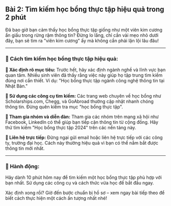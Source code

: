 ## Bài 2: Tìm kiếm học bổng thực tập hiệu quả trong 2 phút

Đã bao giờ bạn cảm thấy học bổng thực tập giống như một viên kim cương ẩn giấu trong rừng rậm thông tin? Đừng lo lắng, chỉ cần vài mẹo nhỏ dưới đây, bạn sẽ tìm ra "viên kim cương" ấy mà không cần phải lặn lội lâu đâu!

---

### 📌 Cách tìm kiếm học bổng thực tập hiệu quả:

**🔹 Xác định rõ mục tiêu:**
Trước hết, hãy xác định ngành nghề và lĩnh vực bạn quan tâm. Nhiều sinh viên đã thấy rằng việc này giúp họ tập trung tìm kiếm đúng nơi cần thiết. Ví dụ: "Học bổng thực tập ngành công nghệ thông tin tại Nhật Bản."

**🔹 Sử dụng các công cụ tìm kiếm:**
Các trang web chuyên về học bổng như Scholarships.com, Chegg, và GoAbroad thường cập nhật nhanh chóng thông tin. Đừng quên kiểm tra mục "học bổng thực tập".

**🔹 Tham gia nhóm và diễn đàn:**
Tham gia các nhóm trên mạng xã hội như Facebook, LinkedIn có thể giúp bạn tiếp cận thông tin từ cộng đồng. Hãy thử tìm kiếm "Học bổng thực tập 2024" trên các nền tảng này.

**🔹 Liên hệ trực tiếp:**
Đừng ngại gửi email hoặc liên hệ trực tiếp với các công ty, trường đại học. Cách này thường hiệu quả vì bạn có thể nắm bắt được thông tin mới nhất.

---

### 🚀 Hành động:

Hãy dành 10 phút hôm nay để tìm kiếm một học bổng thực tập phù hợp với bạn nhất. Sử dụng các công cụ và cách thức vừa học để bắt đầu ngay.

Xác định xong rồi? Giờ đến bước chuẩn bị hồ sơ – xem ngay bài tiếp theo để biết cách thực hiện một cách ấn tượng nhất nhé!